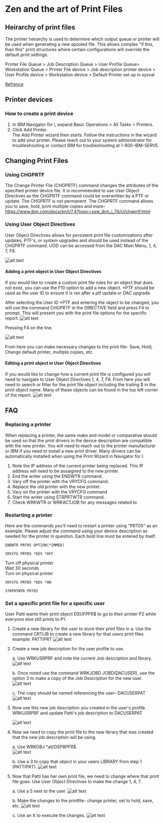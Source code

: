 
# Zen and the art of Print Files
## Heirarchy of print files
The printer heirarchy is used to determine which output queue or printer will be used when generating a new spooled file. This allows complex "if this, than this" print structures where certain configurations will override the default print settings. 

Printer File Queue > Job Description Queue > User Profile Queue> Workstation Queue > Printer File device > Job description printer device > User Profile device > Workstation device > Default Printer set up in sysval

 [Refrence](https://www.ibm.com/support/pages/determining-print-hierarchy-parameters)


## Printer devices
### How to create a print device
1.  In IBM Navigator for i, expand Basic Operations > All Tasks > Printers.
2.  Click Add Printer.  
The Add Printer wizard then starts. Follow the instructions in the wizard to add your printer. Please reach out to your system administrator for troubleshooting or contact IBM for troubleshooting at 1-800-IBM-SERVE.

## Changing Print Files
### Using CHGPRTF
The Change Printer File (CHGPRTF) command changes the attributes of the specified printer device file. It is recommended to use User Object Directives as the CHGPRTF command could be overwritten by a PTF or update. The CHGPRTF is not permanent. The CHGPRTF command allows you to save, hold, print multiple copies and more-https://www.ibm.com/docs/en/i/7.4?topic=ssw_ibm_i_74/cl/chgprtf.html

### Using User Object Directives
User Object Directives allows for persistent print file customizations after updates, PTF's, or system upgrades and should be used instead of the CHGPRTF command. UOD can be accessed from the DAC Main Menu, 1, 4, 7, F8.

  ![alt text](../../site/images/PRT_wrkuod2.png)

#### Adding a print object in User Object Directives
If you would like to create a custom print file rules for an object that does not exist, you can use the F10 option to add a new object. *PTF should be used as the user ID to ensure it is ran after a ptf update or DAC upgrade.

After selecting the User ID *PTF and entering the object to be changed, you will use the command CHGPRTF in the DIRECTIVE field and press F4 to prompt. This will present you with the print file options for the specific report. 
  ![alt text](../../site/images/PRT_editUOD.png)

Pressing F4 on the line.

  ![alt text](../../site/images/PRT_chgprtf.png)

From here you can make necessary changes to the print file- Save, Hold, Change default printer, multiple copies, etc.

#### Editing a print object in User Object Directives
If you would like to change how a current print file is configured you will need to navigate to User Object Directives 1, 4, 7, F8. From here you will need to search or filter for the print file object including the trailing $ in the print object name. Many of these objects can be found in the top left corner of the report. 
![alt text](../../site/images/PRT_wwUOD.png)

## FAQ
### Replacing a printer
When replacing a printer, the same make and model or comparative should be used so that the print drivers in the device description are compatible with the new printer. You will need to reach out to the printer manufacturer or IBM if you need to install a new print driver. Many drivers can be automatically installed when using the Print Wizard in Navigator for I. 

1. Note the IP address of the current printer being replaced. This IP address will need to be assaigned to the new printer.
2. End the writer using the ENDWTR command. 
3. Vary off the printer with the VRYCFG command.
4. Replace the old printer with the new printer.
5. Vary on the printer with the VRYCFG command
6. Start the writer using STRPRTWTR command. 
7. Check WRKWTR or WRKACTJOB for any messages related to

### Restarting a printer
Here are the commands you’ll need to restart a printer using "PRT05" as an example. Please adjust the command using your device description as needed for the printer in question. Each bold line must be entered by itself. 
```
ENDWTR PRT05 OPTION(*IMMED)  
```
```
VRYCFG PRT05 *DEV *OFF
```
Turn off physical printer  
Wait 30 seconds            
Turn on physical printer   
``` 
VRYCFG PRT05 *DEV *ON       
```
```
STRPRTWTR PRT05           
```

### Set a specific print file for a specific user
User Patti wants their print object DSUFPFR$ to go to their printer P2 while everyone else still prints to P1.

1. Create a new library for the user to store their print files in
  a. Use the command CRTLIB to create a new library for that users print files example: PATTIPRT
  ![alt text](../../site/images/PRT_CreateLib.png)

2. Create a new job description for the user profile to use.  
 
    a. Use WRKUSRPRF and note the current Job description and library. 
    ![alt text](../../site/images/PRT_chgusrprf.png)
    
    b. Once noted use the command WRKJOBD JOBD(DACUSER), use the option 3 to make a copy of the Job Description for the new user. 
    ![alt text](../../site/images/PRT_wrkjobd.png)
    
    c. The copy should be named referencing the user- DACUSERPAT 
    ![alt text](../../site/images/PRT_CRTDUPOBJ2.png)

3. Now use this new job description you created in the user's profile. WRKUSRPRF and update Patti's job description to DACUSERPAT
		
    ![alt text](../../site/images/PRT_changeUserProfile.png)

4. Now we need to copy the print file to the new library that was created that the new job description will be using.  
  
    a. Use WRKOBJ *all/DSP8PFR$.  
        ![alt text](../../site/images/PRT_Wrkobj.png)
    
    b. Use a 3 to copy that object in your users LIBRARY from step 1 (PATTIPRT).
		![alt text](../../site/images/PRT_CRTDUPOBJ2.png)

5. Now that Patti has her own print file, we need to change where that print file goes. Use User Object Directives to make the change 1, 4, 7.  
  
    a. Use a 5 next to the user.
	![alt text](../../site/images/PRT_UserOptions.png)
  
    b. Make the changes to the printfile- change printer, set to hold, save, etc.
	![alt text](../../site/images/PRT_EditUserObjectDirectives.png)
  
    c. Use an X  to execute the changes.
	![alt text](../../site/images/PRT_wrkuod.png)
	
